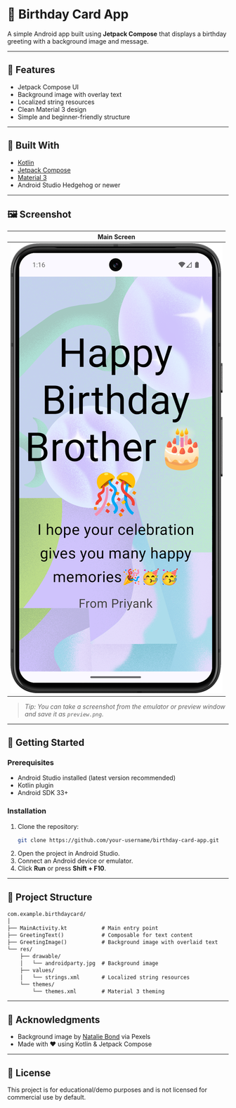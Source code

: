 # 🎂 Birthday Card App

A simple Android app built using **Jetpack Compose** that displays a birthday greeting with a background image and message.

---

## 📱 Features

- Jetpack Compose UI
- Background image with overlay text
- Localized string resources
- Clean Material 3 design
- Simple and beginner-friendly structure

---

## 🧱 Built With

- [Kotlin](https://kotlinlang.org/)
- [Jetpack Compose](https://developer.android.com/jetpack/compose)
- [Material 3](https://m3.material.io/)
- Android Studio Hedgehog or newer

---

## 🖼️ Screenshot

| Main Screen |
|-------------|
| ![birthday_card_preview](preview.png) |
> _Tip: You can take a screenshot from the emulator or preview window and save it as `preview.png`._

---

## 🚀 Getting Started

### Prerequisites

- Android Studio installed (latest version recommended)
- Kotlin plugin
- Android SDK 33+

### Installation

1. Clone the repository:
   ```bash
   git clone https://github.com/your-username/birthday-card-app.git
   ```
2. Open the project in Android Studio.
3. Connect an Android device or emulator.
4. Click **Run** or press **Shift + F10**.

---

## 📁 Project Structure

```
com.example.birthdaycard/
│
├── MainActivity.kt           # Main entry point
├── GreetingText()            # Composable for text content
├── GreetingImage()           # Background image with overlaid text
└── res/
    ├── drawable/
    │   └── androidparty.jpg  # Background image
    ├── values/
    │   └── strings.xml       # Localized string resources
    └── themes/
        └── themes.xml        # Material 3 theming
```

---

## 🙌 Acknowledgments

- Background image by [Natalie Bond](https://www.pexels.com/photo/bunch-of-colorful-balloons-3371094/) via Pexels
- Made with ❤️ using Kotlin & Jetpack Compose

---

## 📄 License

This project is for educational/demo purposes and is not licensed for commercial use by default.
